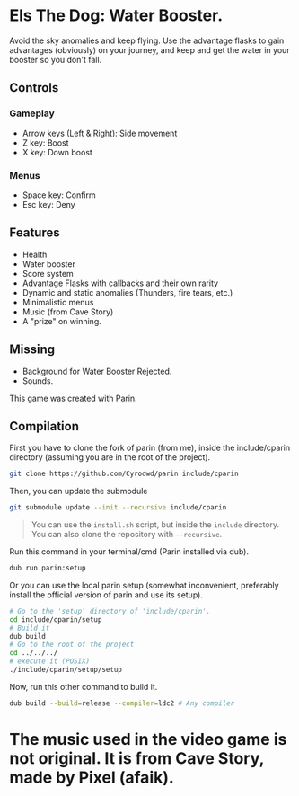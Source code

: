 # Els The Dog: Water Booster.

Avoid the sky anomalies and keep flying. Use the advantage flasks to gain advantages (obviously) on your journey, and keep and get the water in your booster so you don't fall.

## Controls

### Gameplay
- Arrow keys (Left & Right): Side movement
- Z key: Boost
- X key: Down boost

### Menus
- Space key: Confirm
- Esc key: Deny

## Features
- Health
- Water booster
- Score system
- Advantage Flasks with callbacks and their own rarity
- Dynamic and static anomalies (Thunders, fire tears, etc.)
- Minimalistic menus
- Music (from Cave Story)
- A "prize" on winning.

## Missing
- Background for Water Booster Rejected.
- Sounds.

This game was created with [Parin](https://github.com/Kapendev/parin).

## Compilation

First you have to clone the fork of parin (from me), inside the include/cparin directory (assuming you are in the root of the project).
```sh
git clone https://github.com/Cyrodwd/parin include/cparin
```

Then, you can update the submodule
```sh
git submodule update --init --recursive include/cparin
```

> You can use the `install.sh` script, but inside the `include` directory.
> You can also clone the repository with `--recursive`.

Run this command in your terminal/cmd (Parin installed via dub).
```sh
dub run parin:setup
```

Or you can use the local parin setup (somewhat inconvenient, preferably install the official version of parin and use its setup).

```sh
# Go to the 'setup' directory of 'include/cparin'.
cd include/cparin/setup
# Build it
dub build
# Go to the root of the project
cd ../../../
# execute it (POSIX)
./include/cparin/setup/setup
```

Now, run this other command to build it.
```sh
dub build --build=release --compiler=ldc2 # Any compiler
```

# The music used in the video game is not original. It is from Cave Story, made by Pixel (afaik).
